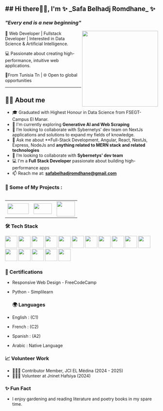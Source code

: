 


<!--
**safabelhadjromdhane/safabelhadjromdhane** is a ✨ _special_ ✨ repository because its `README.md` (this file) appears on your GitHub profile.

Here are some ideas to get you started:

- 🔭 I’m currently working on ...
- 🌱 I’m currently learning ...
- 👯 I’m looking to collaborate on ...
- 🤔 I’m looking for help with ...
- 💬 Ask me about ... 
- 📫 How to reach me: ...
- 😄 Pronouns: ...
- ⚡ Fun fact: ...
-->
 

<h2 align="left">## Hi there👋🏽,  I'm ✨ _Safa Belhadj Romdhane_ ✨ </h2>
<h3 align="left"><i>"Every end is a new beginning"</i></h3>
<img align="right" src="" height="250"/>

  
 🚀 Web Developer | Fullstack Developer | Interested in Data Science & Artificial 
 Intelligence.

 💻 Passionate about creating high-performance, intuitive web applications.

 📍From  Tunisia Tn | 🌐 Open to global opportunities 

--------------------------------------------------------------------------------------
  👧🏽 About me
----------------------------------------------------------------------------------------

- 🎓 Graduated with Highest Honour in Data Science from FSEGT- Campus El Manar.
- 🌱 I'm currently exploring **Generative AI and Web Scraping**
-  👯 I’m looking to collaborate with Sybernetys' dev team on NextJs applications and solutions to expand my fields of knowledge.
- 💬 Ask me about **Full-Stack Development, Angular, React, NextJs, Express, NodeJs and **anything related to MERN stack and related technologies**
- 👯 I’m looking to collaborate with **Sybernetys' dev team**
- 💻 I'm a **Full Stack Developer** passionate about building high-performance apps
- 📫 Reach me at: **safabelhadjromdhane@gmail.com**


### 🚀 Some of My Projects :





<table style="width:100%" align="left">
  
  <tr>
     
   <td colspan="10" align="left"> 
    <a href="https://https://www.ikonoklass.fr/" onclick="window.open(this.href, '_blank'); return false;">
       <img src="https://www.ikonoklass.fr/assets/icons/logo1.webp" width="70"  height="35"/>
    </a>
        
  </td>

 <td colspan="10" align="left">
  
  <a href="https://facilitys-international.fr/" onclick="window.open(this.href, '_blank'); return false;">
          
  <img src="https://facilitys-international.fr/assets/icons/logo-facilitys.webp" width="60"  height="35"/>
         
 </a>
 
 </td>

  
  
  <td colspan="10" align="left"> 
  
   <a href="https://www.architectis.fr/" onclick="window.open(this.href, '_blank'); return false;">
           
   <img src="https://www.architectis.fr//assets/icons/logo-architectis.webp" width="60"  height="50"/>
    
       
   </a>
  </td>




  </tr> 
 
  </table>






<p align=center></p>
<p align=center></p>
<p align=center></p>

  
### 🛠️ Tech Stack

<p align="left">



 
  <img src="https://cdn.jsdelivr.net/gh/devicons/devicon/icons/angular/angular-original.svg" width="40" />
  <img src="https://cdn.jsdelivr.net/gh/devicons/devicon/icons/nextjs/nextjs-original.svg" width="40"/>
  
  <img src="https://cdn.jsdelivr.net/gh/devicons/devicon/icons/react/react-original.svg" width="40"/>
  <img src="https://cdn.jsdelivr.net/gh/devicons/devicon/icons/nodejs/nodejs-original.svg" width="40"/>
  
  <img src="https://cdn.jsdelivr.net/gh/devicons/devicon/icons/javascript/javascript-original.svg" width="40"/>
  <img src="https://cdn.jsdelivr.net/gh/devicons/devicon/icons/typescript/typescript-original.svg" width="40"/>
  
  <img src="https://cdn.jsdelivr.net/gh/devicons/devicon/icons/tailwindcss/tailwindcss-original.svg" width="40" />
  <img src="https://cdn.jsdelivr.net/gh/devicons/devicon/icons/bootstrap/bootstrap-original.svg" width="40" />
  
  <img src="https://cdn.jsdelivr.net/gh/devicons/devicon/icons/figma/figma-original.svg" width="40"/>
  <img src="https://cdn.jsdelivr.net/gh/devicons/devicon/icons/postman/postman-original.svg" width="40"/>
  
  <img src="https://cdn.jsdelivr.net/gh/devicons/devicon/icons/mongodb/mongodb-original.svg" width="40"/>
  <img src="https://cdn.jsdelivr.net/gh/devicons/devicon/icons/mysql/mysql-original.svg" width="40" />
  
  <img src="https://cdn.jsdelivr.net/gh/devicons/devicon/icons/postgresql/postgresql-original.svg" width="40" />
  <img src="https://cdn.jsdelivr.net/gh/devicons/devicon/icons/express/express-original.svg" width="40"/>
  
  <img src="https://cdn.jsdelivr.net/gh/devicons/devicon/icons/html5/html5-original.svg" width="40"/>
  <img src="https://cdn.jsdelivr.net/gh/devicons/devicon/icons/css3/css3-original.svg" width="40"/>
  <!-- Add more icons as needed -->




  
</p>

<p align="center">

  ### 📜 Certifications

  
 - Responsive Web Design - FreeCodeCamp
 - Python - Simplilearn



   ### 🌍 Languages


 -  English  : (C1)
 -  French  : (C2)
 -  Spanish : (A2)
 -  Arabic  : Native Language

    
  ### 📈 Volunteer Work


  - 🙋🏽‍♀️ Contributor Member, JCI EL Médina (2024 - 2025)
  - 🙋🏽‍♀️ Volunteer at Jninet Hafsiya (2024)



  ### ✨ Fun Fact

 
   * I enjoy gardening and reading literature and poetry books in my spare time.

</p>
